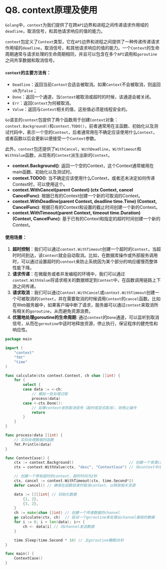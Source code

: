 # Q8. context原理及使用

`Golang`中，`context`为我们提供了在跨`API`边界和进程之间传递请求作用域的`deadline`，取消信号，和其他请求响应的值的能力。

`context`包定义了`Context`类型，它在`API`边界和进程之间提供了一种传递传递请求作用域的`deadline`，取消信号，和其他请求响应的值的能力。一个`Context`的生命周期通常与请求处理的生命周期相同，并且可以包含在多个`API`调用和`goroutine`之间共享数据和取消信号。

#### `context`的主要方法有：

+ `Deadline`：返回当前`Context`合适会被取消。如果`Context`不会被取消，则返回ok为`false`；
+ `Done`：返回一个通道，当`Context`被取消或超时的时候，该通道会被关闭。
+ `Err`：返回`Context`为何被取消。
+ `Value`：返回与`Context`相关的值，这些值必须是线程安全的。



`Go`语言的`context`包提供了两个函数用于创建`Context`对象：`context.Background()`和`context.TODO()`，前者通常用在主函数、初始化以及测试代码中，表示一个空的`Context`，后者通常用在不确定应该使用什么`Context`，或者函数以后会更新以便接受一个`Context`参数。

此外，`context`包还提供了`WithCancel`，`WithDeadline`，`WithTimeout`和`WithValue`函数，从现有的`Context`派生出新的`Context`。

- **context.Background()**: 返回一个空的Context，这个Context通常被用在main函数、初始化以及测试时。
- **context.TODO()**: 当不确定应该使用什么Context，或者还未决定如何传递Context时，可以使用这个。
- **context.WithCancel(parent Context) (ctx Context, cancel CancelFunc)**: 根据已有的Context创建一个新的可取消的Context。
- **context.WithDeadline(parent Context, deadline time.Time) (Context, CancelFunc)**: 根据已有的Context和设置的截止时间创建一个新的Context。
- **context.WithTimeout(parent Context, timeout time.Duration) (Context, CancelFunc)**: 基于已有的Context和指定的超时时间创建一个新的Context。



#### 使用场景：

1. **超时控制**：我们可以通过`context.WithTimeout`创建一个超时的`Context`，当超时时间到达，该`Context`就会自动取消。比如，在数据库操作或外部服务调用时，可以通过设置超时的`context`来防止系统因为某个部分的响应缓慢而整体性能下降。
2. **请求传递**：在微服务或者并发编程的环境中，我们可以通过`context.WithValue`将请求相关的数据绑定到`Context`中，在函数调用链路上下游之间传递。
3. **请求取消**：我们可以通过`Context.WithCancel`或`context.WithTimeout`创建一个可被取消的`Context`，并在需要取消的时候调用`Context`的`cancel`函数。比如在Web服务器中，如果客户端中断了请求，服务器可以通过`context`来取消所有相关的`goroutine`，从而避免资源浪费。
4. **优雅地处理goroutine的生命周期**: 通过`context`的`Done`通道，可以监听到取消信号，从而在`goroutine`中适时地释放资源，停止执行，保证程序的健売性和响应性。

```go
package main

import (
	"context"
	"fmt"
	"time"
)

func calculate(ctx context.Context, ch chan []int) {
	for {
		select {
		case data := <-ch:
			// 模拟一些处理过程
			process(data)
		case <-ctx.Done():
			// 如果context收到取消信号（超时或显式取消），则停止操作
			return
		}
	}
}

func process(data []int) {
	// 实际处理数据的函数
	fmt.Println(data)
}

func ContextCase() {
	ctx := context.Background()                         // 创建一个背景context
	ctx = context.WithValue(ctx, "desc", "ContextCase") // 向context中添加键值对，这里添加描述信息"ContextCase"

	// 创建一个带有超时的context，超时时间为2秒
	ctx, cancel := context.WithTimeout(ctx, time.Second*2)
	defer cancel() // 确保在函数结束时取消context，以释放相关资源

	data := [][]int{ // 初始化数据
		{1, 2},
		{3, 2},
	}
	ch := make(chan []int) // 创建一个传递数据的channel
	go calculate(ctx, ch)  // 启动一个goroutine来处理从channel接收的数据
	for i := 0; i < len(data); i++ {
		ch <- data[i] // 向channel发送数据
	}

	time.Sleep(time.Second * 10) // 主goroutine睡眠10秒
}

func main() {
	ContextCase()
}

```

